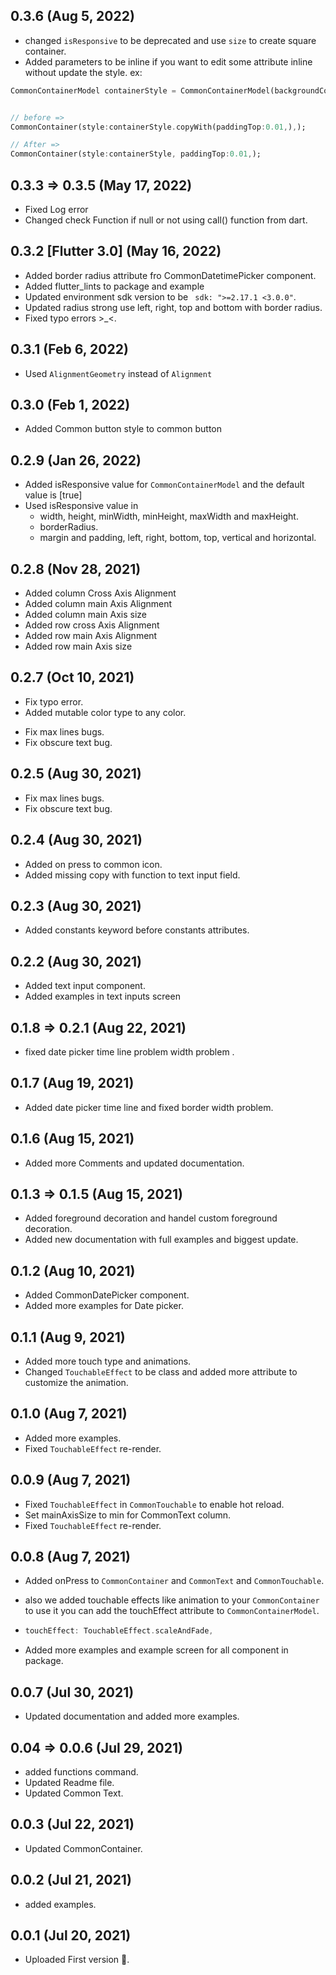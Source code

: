 ## 0.3.6  (Aug 5, 2022)

- changed `isResponsive` to be deprecated and use `size` to create square container.
- Added parameters to be inline if you want to edit some attribute inline without update the style.
ex: 

```dart 
CommonContainerModel containerStyle = CommonContainerModel(backgroundColor:Colors.red, width:0.2,);


// before =>
CommonContainer(style:containerStyle.copyWith(paddingTop:0.01,),);

// After =>
CommonContainer(style:containerStyle, paddingTop:0.01,);

```

## 0.3.3 => 0.3.5  (May 17, 2022)

- Fixed Log error
- Changed check Function if null or not using call() function from dart.

## 0.3.2 [Flutter 3.0] (May 16, 2022)

- Added border radius attribute fro CommonDatetimePicker component.
- Added flutter_lints to package and example 
- Updated environment sdk version to be ` sdk: ">=2.17.1 <3.0.0"`.
- Updated radius strong use left, right, top and bottom with border radius.
- Fixed typo errors >_<.

## 0.3.1  (Feb 6, 2022)

- Used `AlignmentGeometry` instead of `Alignment`

## 0.3.0   (Feb 1, 2022)

- Added Common button style to common button

## 0.2.9   (Jan 26, 2022)

- Added isResponsive value for `CommonContainerModel` and the default value is [true]
- Used isResponsive value in 
  - width, height, minWidth, minHeight, maxWidth and maxHeight.
  - borderRadius.
  - margin and padding, left, right, bottom, top, vertical and horizontal.

## 0.2.8  (Nov 28, 2021)

- Added column Cross Axis Alignment
- Added column main Axis Alignment
- Added column main Axis size
- Added row cross Axis Alignment
- Added row main Axis Alignment
- Added row main Axis size

## 0.2.7  (Oct 10, 2021)
* Fix typo error.
* Added mutable color type to any color.

- Fix max lines bugs.
- Fix obscure text bug.


## 0.2.5  (Aug 30, 2021)
* Fix max lines bugs.
* Fix obscure text bug.

## 0.2.4  (Aug 30, 2021)

- Added on press to common icon.
- Added missing copy with function to text input field.

## 0.2.3  (Aug 30, 2021)

- Added constants keyword before constants attributes.

## 0.2.2  (Aug 30, 2021)

- Added text input component.
- Added examples in text inputs screen

## 0.1.8 => 0.2.1  (Aug 22, 2021)

- fixed date picker time line problem width problem .

## 0.1.7  (Aug 19, 2021)

- Added date picker time line and fixed border width problem.

## 0.1.6  (Aug 15, 2021)

- Added more Comments and updated documentation.

## 0.1.3 => 0.1.5 (Aug 15, 2021)

- Added foreground decoration and handel custom foreground decoration.
- Added new documentation with full examples and biggest update.

## 0.1.2  (Aug 10, 2021)

- Added CommonDatePicker component.
- Added more examples for Date picker.

## 0.1.1  (Aug 9, 2021)

- Added more touch type and animations.
- Changed `TouchableEffect` to be class and added more attribute to customize the animation.

## 0.1.0  (Aug 7, 2021)

- Added more examples.
- Fixed `TouchableEffect` re-render.

## 0.0.9 (Aug 7, 2021)

- Fixed `TouchableEffect` in `CommonTouchable` to enable hot reload.
- Set mainAxisSize to min for CommonText column.
- Fixed `TouchableEffect` re-render.

## 0.0.8 (Aug 7, 2021)

- Added onPress to `CommonContainer` and `CommonText` and `CommonTouchable`.
- also we added touchable effects like animation to your `CommonContainer` to use it you can add the touchEffect attribute to `CommonContainerModel`.

- ```dart
  touchEffect: TouchableEffect.scaleAndFade,
  ```
- Added more examples and example screen for all component in package.

## 0.0.7 (Jul 30, 2021)

- Updated documentation and added more examples.

## 0.04 => 0.0.6 (Jul 29, 2021)

- added functions command.
- Updated Readme file.
- Updated Common Text.

## 0.0.3  (Jul 22, 2021)

- Updated CommonContainer.

## 0.0.2  (Jul 21, 2021)

- added examples.

## 0.0.1  (Jul 20, 2021)

- Uploaded First version 🚀.